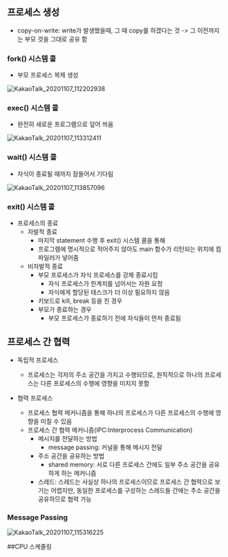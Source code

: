 ## 프로세스 생성

* copy-on-write: write가 발생했을때, 그 때 copy를 하겠다는 것 -> 그 이전까지는 부모 것을 그대로 공유 함

### fork() 시스템 콜

* 부모 프로세스 복제 생성

![KakaoTalk_20201107_112202938](https://user-images.githubusercontent.com/23302973/98429682-870b4c00-20eb-11eb-90fa-9200e2114e5f.jpg)

### exec() 시스템 콜

* 완전히 새로운 프로그램으로 덮어 씌움

![KakaoTalk_20201107_113312411](https://user-images.githubusercontent.com/23302973/98429936-15cc9880-20ed-11eb-8aad-eb570cd0ac5a.jpg)

### wait() 시스템 콜

* 자식이 종료될 때까지 잠들어서 기다림

![KakaoTalk_20201107_113857096](https://user-images.githubusercontent.com/23302973/98430014-de122080-20ed-11eb-8127-c6915dc5661a.jpg)

### exit() 시스템 콜

* 프로세스의 종료
  - 자발적 종료
    * 마지막 statement 수행 후 exit() 시스템 콜을 통해
    * 프로그램에 명시적으로 적어주지 않아도 main 함수가 리턴되는 위치에 컴파일러가 넣어줌
  - 비자발적 종료
    * 부모 프로세스가 자식 프로세스를 강제 종료시킴
      - 자식 프로세스가 한계치를 넘어서는 자원 요청
      - 자식에게 할당된 태스크가 더 이상 필요하지 않음
    * 키보드로 kill, break 등을 친 경우
    * 부모가 종료하는 경우
      - 부모 프로세스가 종료하기 전에 자식들이 먼저 종료됨


## 프로세스 간 협력
* 독립적 프로세스
  - 프로세스는 각자의 주소 공간을 가지고 수행되므로, 원칙적으로 하나의 프로세스는 다른 프로세스의 수행에 영향을 미치지 못함

* 협력 프로세스
  - 프로세스 협력 메커니즘을 통해 하나의 프로세스가 다른 프로세스의 수행에 영향을 미칠 수 있음
  
  * 프로세스 간 협력 메커니즘(IPC:Interprocess Communication)
    - 메시지를 전달하는 방법
      * message passing: 커널을 통해 메시지 전달
    - 주소 공간을 공유하는 방법
      * shared memory: 서로 다른 프로세스 간에도 일부 주소 공간을 공유하게 하는 메커니즘
    - 스레드: 스레드는 사실상 하나의 프로세스이므로 프로세스 간 협력으로 보기는 어렵지만, 동일한 프로세스를 구성하는 스레드들 간에는 주소 공간을 공유하므로 협력 가능
    

### Message Passing

![KakaoTalk_20201107_115316225](https://user-images.githubusercontent.com/23302973/98430334-e2d7d400-20ef-11eb-97f9-8b0eee4bd685.jpg)


##CPU 스케줄링

